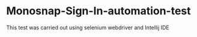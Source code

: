 # Monosnap-Sign-In-automation-test
This test was carried out using selenium webdriver and Intellij IDE
